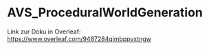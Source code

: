 # AVS_ProceduralWorldGeneration
Link zur Doku in Overleaf: https://www.overleaf.com/9487284qjmbppvxtngw
